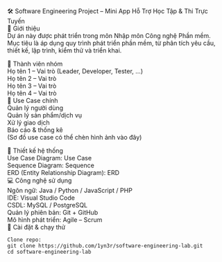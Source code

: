 
🛠️ Software Engineering Project – Mini App Hỗ Trợ Học Tập & Thi Trực Tuyến  
📌 Giới thiệu  
Dự án này được phát triển trong môn Nhập môn Công nghệ Phần mềm.  
Mục tiêu là áp dụng quy trình phát triển phần mềm, từ phân tích yêu cầu, thiết kế, lập trình, kiểm thử và triển khai.
  
👥 Thành viên nhóm  
Họ tên 1 – Vai trò (Leader, Developer, Tester, …)  
Họ tên 2 – Vai trò  
Họ tên 3 – Vai trò  
Họ tên 4 – Vai trò  
🎯 Use Case chính  
Quản lý người dùng  
Quản lý sản phẩm/dịch vụ  
Xử lý giao dịch  
Báo cáo & thống kê  
(Sơ đồ use case có thể chèn hình ảnh vào đây)  
  
📐 Thiết kế hệ thống  
Use Case Diagram: Use Case  
Sequence Diagram: Sequence  
ERD (Entity Relationship Diagram): ERD  
💻 Công nghệ sử dụng  
Ngôn ngữ: Java / Python / JavaScript / PHP  
IDE: Visual Studio Code  
CSDL: MySQL / PostgreSQL  
Quản lý phiên bản: Git + GitHub  
Mô hình phát triển: Agile – Scrum  
🚀 Cài đặt & chạy thử  
```
Clone repo:
git clone https://github.com/1yn3r/software-engineering-lab.git
cd software-engineering-lab
```
